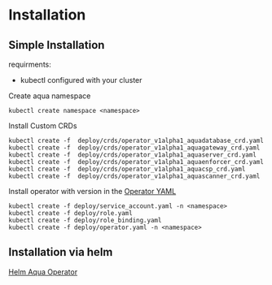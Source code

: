 # Installation

## Simple Installation

requirments:
* kubectl configured with your cluster

Create aqua namespace

```shell
kubectl create namespace <namespace>
```

Install Custom CRDs

```shell
kubectl create -f  deploy/crds/operator_v1alpha1_aquadatabase_crd.yaml
kubectl create -f  deploy/crds/operator_v1alpha1_aquagateway_crd.yaml
kubectl create -f  deploy/crds/operator_v1alpha1_aquaserver_crd.yaml
kubectl create -f  deploy/crds/operator_v1alpha1_aquaenforcer_crd.yaml
kubectl create -f  deploy/crds/operator_v1alpha1_aquacsp_crd.yaml
kubectl create -f  deploy/crds/operator_v1alpha1_aquascanner_crd.yaml
```

Install operator with version in the [Operator YAML](https://github.com/aquasecurity/aqua-operator/blob/master/deploy/operator.yaml)

```shell
kubectl create -f deploy/service_account.yaml -n <namespace>
kubectl create -f deploy/role.yaml
kubectl create -f deploy/role_binding.yaml
kubectl create -f deploy/operator.yaml -n <namespace>
```

## Installation via helm

[Helm Aqua Operator](https://github.com/aquasecurity/aqua-operator-helm)
